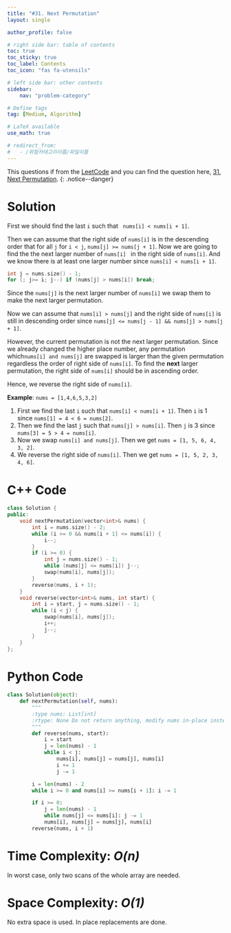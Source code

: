 ```yaml
---
title: "#31. Next Permutation"
layout: single

author_profile: false

# right side bar: table of contents
toc: true
toc_sticky: true
toc_label: Contents
toc_icon: "fas fa-utensils"

# left side bar: other contents
sidebar:
    nav: "problem-category"

# Define tags
tag: [Medium, Algorithm]

# LaTeX available
use_math: true

# redirect_from:
#   - /위험카테고리이름/파일이름
---
```


This questions if from the [LeetCode](https://leetcode.com) and you can find the question here, [31. Next Permutation](https://leetcode.com/problems/next-permutation/).
{: .notice--danger}

# Solution
First we should find the last `i` such that ` nums[i] < nums[i + 1]`.

Then we can assume that the right side of `nums[i]` is in the descending order that for all `j` for `i < j`, `nums[j] >= nums[j + 1]`. Now we are going to find the the next larger number of `nums[i] ` in the right side of `nums[i]`. And we know there is at least one larger number since `nums[i] < nums[i + 1]`.
~~~c++
int j = nums.size() - 1;
for (; j>= i; j--) if (nums[j] > nums[i]) break;
~~~

Since the `nums[j]` is the next larger number of `nums[i]` we swap them to make the next larger permutation.

Now we can assume that `nums[i] > nums[j]` and the right side of `nums[i]` is still in descending order since `nums[j] <= nums[j - 1] && nums[j] > nums[j + 1]`.

However, the current permutation is not the next larger permutation. Since we already changed the higher place number, any permutation which`nums[i] and nums[j]` are swapped is larger than the given permutation regardless the order of right side of `nums[i]`. To find the **next** larger permutation, the right side of `nums[i]` should be in ascending order.

Hence, we reverse the right side of `nums[i]`.

**Example**: `nums = [1,4,6,5,3,2]`

1. First we find the last `i` such that `nums[i] < nums[i + 1]`. Then `i` is 1 since `nums[1] = 4 < 6 = nums[2]`.
2. Then we find the last `j` such that `nums[j] > nums[i]`. Then `j` is 3 since `nums[3] = 5 > 4 = nums[i]`.
3. Now we swap `nums[i] and nums[j]`. Then we get `nums = [1, 5, 6, 4, 3, 2]`.
4. We reverse the right side of `nums[i]`. Then we get `nums = [1, 5, 2, 3, 4, 6]`.

# C++ Code
```c++
class Solution {
public:
    void nextPermutation(vector<int>& nums) {
        int i = nums.size() - 2;
        while (i >= 0 && nums[i + 1] <= nums[i]) {
            i--;
        }
        if (i >= 0) {
            int j = nums.size() - 1;
            while (nums[j] <= nums[i]) j--;
            swap(nums[i], nums[j]);
        }
        reverse(nums, i + 1);
    }
    void reverse(vector<int>& nums, int start) {
        int i = start, j = nums.size() - 1;
        while (i < j) {
            swap(nums[i], nums[j]);
            i++;
            j--;
        }
    }
};
```

# Python Code
~~~python
class Solution(object):
    def nextPermutation(self, nums):
        """
        :type nums: List[int]
        :rtype: None Do not return anything, modify nums in-place instead.
        """
        def reverse(nums, start):
            i = start
            j = len(nums) - 1
            while i < j:
                nums[i], nums[j] = nums[j], nums[i]
                i += 1
                j -= 1

        i = len(nums) - 2
        while i >= 0 and nums[i] >= nums[i + 1]: i -= 1

        if i >= 0:
            j = len(nums) - 1
            while nums[j] <= nums[i]: j -= 1
            nums[i], nums[j] = nums[j], nums[i]
        reverse(nums, i + 1)
~~~

# Time Complexity: *$O(n)$*
In worst case, only two scans of the whole array are needed.

# Space Complexity: *$O(1)$*
No extra space is used. In place replacements are done.
